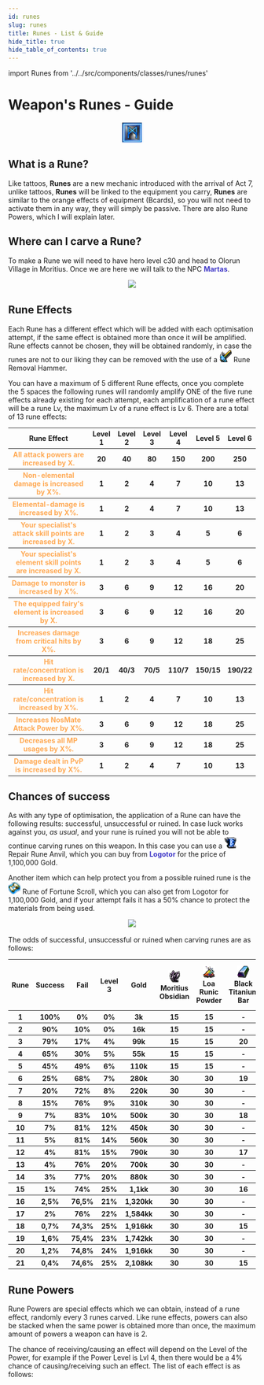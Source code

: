```yaml
---
id: runes
slug: runes
title: Runes - List & Guide
hide_title: true
hide_table_of_contents: true
---
```


import Runes from '../../src/components/classes/runes/runes'

# Weapon's Runes - Guide

<p align="center">
<img width= "40px" src="/img/rune/rune.png"/></p>

## What is a Rune?

Like tattoos, <b>Runes</b> are a new mechanic introduced with the arrival of Act 7, unlike tattoos, <b>Runes</b> will be linked to the equipment you carry, <b>Runes</b> are similar to the orange effects of equipment (Bcards), so you will not need to activate them in any way, they will simply be passive. There are also Rune Powers, which I will explain later.

## Where can I carve a Rune?

To make a Rune we will need to have hero level c30 and head to Olorun Village in Moritius. Once we are here we will talk to the NPC <font color="#423AC8">**Martas**</font>.

<p align="center">
<img width= "60px" src="https://cdn.olympusgg.com/images/monsters/3076.png"/></p>

## Rune Effects

Each Rune has a different effect which will be added with each optimisation attempt, if the same effect is obtained more than once it will be amplified.
Rune effects cannot be chosen, they will be obtained randomly, in case the runes are not to our liking they can be removed with the use of a <img width= "25px" src="/img/rune/5812.png"/> Rune Removal Hammer.

You can have a maximum of 5 different Rune effects, once you complete the 5 spaces the following runes will randomly amplify ONE of the five rune effects already existing for each attempt, each amplification of a rune effect will be a rune Lv, the maximum Lv of a rune effect is Lv 6. There are a total of 13 rune effects:

<table>
    <tr>
        <th>Rune Effect</th>
        <th>Level 1</th>
        <th>Level 2</th>
        <th>Level 3</th>
        <th>Level 4</th>
        <th>Level 5</th>
        <th>Level 6</th>
    </tr>
    <tr>
        <th><font color="#FA5">All attack powers are increased by X.</font></th>
        <th>20</th>
        <th>40</th>
        <th>80</th>
        <th>150</th>
        <th>200</th>
        <th>250</th>   
    </tr>
    <tr>
        <th><font color="#FA5">Non-elemental damage is increased by X%.</font></th>
        <th>1</th>
        <th>2</th>
        <th>4</th>
        <th>7</th>
        <th>10</th>
        <th>13</th>   
    </tr>
    <tr>
        <th><font color="#FA5">Elemental-damage is increased by X%.</font></th>
        <th>1</th>
        <th>2</th>
        <th>4</th>
        <th>7</th>
        <th>10</th>
        <th>13</th>     
    </tr>
    <tr>
        <th><font color="#FA5">Your specialist's attack skill points are increased by X.</font></th>
        <th>1</th>
        <th>2</th>
        <th>3</th>
        <th>4</th>
        <th>5</th>
        <th>6</th>     
    </tr>
    <tr>
        <th><font color="#FA5">Your specialist's element skill points are increased by X.</font></th>
        <th>1</th>
        <th>2</th>
        <th>3</th>
        <th>4</th>
        <th>5</th>
        <th>6</th>     
    </tr>
    <tr>
        <th><font color="#FA5">Damage to monster is increased by X%.</font></th>
        <th>3</th>
        <th>6</th>
        <th>9</th>
        <th>12</th>
        <th>16</th>
        <th>20</th>     
    </tr>
    <tr>
        <th><font color="#FA5">The equipped fairy's element is increased by X.</font></th>
        <th>3</th>
        <th>6</th>
        <th>9</th>
        <th>12</th>
        <th>16</th>
        <th>20</th>     
    </tr>
    <tr>
        <th><font color="#FA5">Increases damage from critical hits by X%.</font></th>
        <th>3</th>
        <th>6</th>
        <th>9</th>
        <th>12</th>
        <th>18</th>
        <th>25</th>     
    </tr>
    <tr>
        <th><font color="#FA5">Hit rate/concentration is increased by X.</font></th>
        <th>20/1</th>
        <th>40/3</th>
        <th>70/5</th>
        <th>110/7</th>
        <th>150/15</th>
        <th>190/22</th>     
    </tr>
    <tr>
        <th><font color="#FA5">Hit rate/concentration is increased by X%.</font></th>
        <th>1</th>
        <th>2</th>
        <th>4</th>
        <th>7</th>
        <th>10</th>
        <th>13</th>     
    </tr>
    <tr>
        <th><font color="#FA5">Increases NosMate Attack Power by X%.</font></th>
        <th>3</th>
        <th>6</th>
        <th>9</th>
        <th>12</th>
        <th>18</th>
        <th>25</th>     
    </tr>
    <tr>
        <th><font color="#FA5">Decreases all MP usages by X%.</font></th>
        <th>3</th>
        <th>6</th>
        <th>9</th>
        <th>12</th>
        <th>18</th>
        <th>25</th>     
    </tr>
    <tr>
        <th><font color="#FA5">Damage dealt in PvP is increased by X%.</font></th>
        <th>1</th>
        <th>2</th>
        <th>4</th>
        <th>7</th>
        <th>10</th>
        <th>13</th>     
    </tr>
</table>

## Chances of success

As with any type of optimisation, the application of a Rune can have the following results: successful, unsuccessful or ruined. In case luck works against you, _as usual_, and your rune is ruined you will not be able to continue carving runes on this weapon. In this case you can use a <img width= "25px" src="/img/rune/5811.png"/> Repair Rune Anvil, which you can buy from <font color="#423AC8">**Logotor**</font> for the price of 1,100,000 Gold.

Another item which can help protect you from a possible ruined rune is the <img width= "25px" src="/img/rune/5813.png"/> Rune of Fortune Scroll, which you can also get from Logotor for 1,100,000 Gold, and if your attempt fails it has a 50% chance to protect the materials from being used.

<p align="center">
<img width= "60px" src="https://cdn.olympusgg.com/images/monsters/3084.png"/></p>

The odds of successful, unsuccessful or ruined when carving runes are as follows:

<table className="tablaLetra">
    <tr>
        <th>Rune</th>
        <th>Success</th>
        <th>Fail</th>
        <th>Level 3</th>
        <th>Gold</th>
        <th><img width= "25px" src="/img/tattos/2416.png"/> Moritius Obsidian</th>
        <th><img width= "25px" src="/img/tattos/2411.png"/> Loa Runic Powder</th>
        <th><img width= "25px" src="/img/rune/2430.png"/> Black Titanium Bar</th>
        <th><img width= "25px" src="/img/rune/2475.png"/> Magic Divine Crystal</th>
        <th><img width= "25px" src="/img/rune/2413.png"/> Beast King Horn Fragment</th>
        <th><img width= "25px" src="/img/rune/2462.png"/> Carno's Runestone</th>
        <th><img width= "25px" src="/img/rune/2483.png"/> Paimon's Shadow Sliver</th>
        <th><img width= "25px" src="/img/rune/2484.png"/> Corrupted Celestial Spire Fragment</th>
        <th><img width= "25px" src="/img/rune/2482.png"/> Paimon Soul Sliver</th>
    </tr>
    <tr>
        <th>1</th>
        <th>100%</th>
        <th>0%</th>
        <th>0%</th>
        <th>3k</th>
        <th>15</th>
        <th>15</th>
        <th>-</th>
        <th>-</th>
        <th>-</th>
        <th>-</th>
        <th>-</th>
        <th>-</th>
        <th>-</th>     
    </tr>
    <tr>
        <th>2</th>
        <th>90%</th>
        <th>10%</th>
        <th>0%</th>
        <th>16k</th>
        <th>15</th>
        <th>15</th>
        <th>-</th>
        <th>-</th>
        <th>-</th>
        <th>-</th>
        <th>-</th>
        <th>-</th>
        <th>-</th>       
    </tr>
    <tr>
        <th>3</th>
        <th>79%</th>
        <th>17%</th>
        <th>4%</th>
        <th>99k</th>
        <th>15</th>
        <th>15</th>
        <th>20</th>
        <th>1</th>
        <th>-</th>
        <th>-</th>
        <th>-</th>
        <th>-</th>
        <th>-</th>       
    </tr>
    <tr>
        <th>4</th>
        <th>65%</th>
        <th>30%</th>
        <th>5%</th>
        <th>55k</th>
        <th>15</th>
        <th>15</th>
        <th>-</th>
        <th>-</th>
        <th>-</th>
        <th>-</th>
        <th>-</th>
        <th>-</th>
        <th>-</th>       
    </tr>
    <tr>
        <th>5</th>
        <th>45%</th>
        <th>49%</th>
        <th>6%</th>
        <th>110k</th>
        <th>15</th>
        <th>15</th>
        <th>-</th>
        <th>-</th>
        <th>-</th>
        <th>-</th>
        <th>-</th>
        <th>-</th>
        <th>-</th>       
    </tr>
    <tr>
        <th>6</th>
        <th>25%</th>
        <th>68%</th>
        <th>7%</th>
        <th>280k</th>
        <th>30</th>
        <th>30</th>
        <th>19</th>
        <th>1</th>
        <th>-</th>
        <th>-</th>
        <th>-</th>
        <th>-</th>
        <th>-</th>       
    </tr>
    <tr>
        <th>7</th>
        <th>20%</th>
        <th>72%</th>
        <th>8%</th>
        <th>220k</th>
        <th>30</th>
        <th>30</th>
        <th>-</th>
        <th>-</th>
        <th>-</th>
        <th>-</th>
        <th>-</th>
        <th>-</th>
        <th>-</th>       
    </tr>
    <tr>
        <th>8</th>
        <th>15%</th>
        <th>76%</th>
        <th>9%</th>
        <th>310k</th>
        <th>30</th>
        <th>30</th>
        <th>-</th>
        <th>-</th>
        <th>-</th>
        <th>-</th>
        <th>-</th>
        <th>-</th>
        <th>-</th>       
    </tr>
    <tr>
        <th>9</th>
        <th>7%</th>
        <th>83%</th>
        <th>10%</th>
        <th>500k</th>
        <th>30</th>
        <th>30</th>
        <th>18</th>
        <th>1</th>
        <th>1</th>
        <th>-</th>
        <th>-</th>
        <th>-</th>
        <th>-</th>       
    </tr>
    <tr>
        <th>10</th>
        <th>7%</th>
        <th>81%</th>
        <th>12%</th>
        <th>450k</th>
        <th>30</th>
        <th>30</th> 
        <th>-</th>
        <th>-</th>
        <th>-</th>
        <th>-</th>
        <th>-</th>
        <th>-</th>
        <th>-</th>      
    </tr>
    <tr>
        <th>11</th>
        <th>5%</th>
        <th>81%</th>
        <th>14%</th>
        <th>560k</th>
        <th>30</th>
        <th>30</th>     
        <th>-</th>
        <th>-</th>
        <th>-</th>
        <th>-</th>
        <th>-</th>
        <th>-</th>
        <th>-</th>  
    </tr>
    <tr>
        <th>12</th>
        <th>4%</th>
        <th>81%</th>
        <th>15%</th>
        <th>790k</th>
        <th>30</th>
        <th>30</th>     
        <th>17</th>
        <th>-</th>
        <th>1</th>
        <th>1</th>
        <th>-</th>
        <th>-</th>
        <th>-</th>  
    </tr>
    <tr>
        <th>13</th>
        <th>4%</th>
        <th>76%</th>
        <th>20%</th>
        <th>700k</th>
        <th>30</th>
        <th>30</th>     
        <th>-</th>
        <th>-</th>
        <th>-</th>
        <th>-</th>
        <th>-</th>
        <th>-</th>
        <th>-</th>  
    </tr>
    <tr>
        <th>14</th>
        <th>3%</th>
        <th>77%</th>
        <th>20%</th>
        <th>880k</th>
        <th>30</th>
        <th>30</th>     
        <th>-</th>
        <th>-</th>
        <th>-</th>
        <th>-</th>
        <th>-</th>
        <th>-</th>
        <th>-</th>  
    </tr>
    <tr>
        <th>15</th>
        <th>1%</th>
        <th>74%</th>
        <th>25%</th>
        <th>1,1kk</th>
        <th>30</th>
        <th>30</th>
        <th>16</th>
        <th>-</th>
        <th>1</th>
        <th>2</th>
        <th>-</th>
        <th>-</th>
        <th>-</th>       
    </tr>
    <tr>
        <th>16</th>
        <th>2,5%</th>
        <th>76,5%</th>
        <th>21%</th>
        <th>1,320kk</th>
        <th>30</th>
        <th>30</th>    
        <th>-</th>
        <th>-</th>
        <th>-</th>
        <th>-</th>
        <th>20</th>
        <th>-</th>
        <th>-</th>   
    </tr>
    <tr>
        <th>17</th>
        <th>2%</th>
        <th>76%</th>
        <th>22%</th>
        <th>1,584kk</th>
        <th>30</th>
        <th>30</th>     
        <th>-</th>
        <th>-</th>
        <th>-</th>
        <th>-</th>
        <th>21</th>
        <th>-</th>
        <th>-</th>  
    </tr>
    <tr>
        <th>18</th>
        <th>0,7%</th>
        <th>74,3%</th>
        <th>25%</th>
        <th>1,916kk</th>
        <th>30</th>
        <th>30</th>     
        <th>15</th>
        <th>-</th>
        <th>-</th>
        <th>-</th>
        <th>33</th>
        <th>1</th>
        <th>3</th>  
    </tr>
    <tr>
        <th>19</th>
        <th>1,6%</th>
        <th>75,4%</th>
        <th>23%</th>
        <th>1,742kk</th>
        <th>30</th>
        <th>30</th>     
        <th>-</th>
        <th>-</th>
        <th>-</th>
        <th>-</th>
        <th>25</th>
        <th>-</th>
        <th>-</th>  
    </tr>
    <tr>
        <th>20</th>
        <th>1,2%</th>
        <th>74,8%</th>
        <th>24%</th>
        <th>1,916kk</th>
        <th>30</th>
        <th>30</th>     
        <th>-</th>
        <th>-</th>
        <th>-</th>
        <th>-</th>
        <th>26</th>
        <th>-</th>
        <th>-</th>  
    </tr>
    <tr>
        <th>21</th>
        <th>0,4%</th>
        <th>74,6%</th>
        <th>25%</th>
        <th>2,108kk</th>
        <th>30</th>
        <th>30</th>     
        <th>15</th>
        <th>-</th>
        <th>-</th>
        <th>-</th>
        <th>40</th>
        <th>1</th>
        <th>6</th>  
    </tr>
</table>

## Rune Powers

Rune Powers are special effects which we can obtain, instead of a rune effect, randomly every 3 runes carved. Like rune effects, powers can also be stacked when the same power is obtained more than once, the maximum amount of powers a weapon can have is 2.

The chance of receiving/causing an effect will depend on the Level of the Power, for example if the Power Level is Lvl 4, then there would be a 4% chance of causing/receiving such an effect.
The list of each effect is as follows:

<Runes />